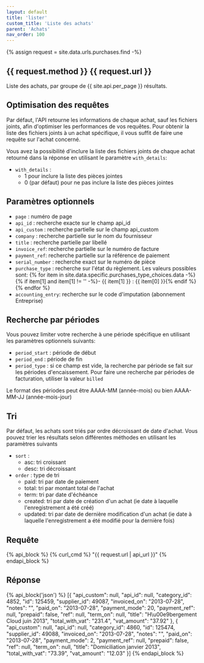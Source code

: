 ```yaml
---
layout: default
title: 'lister'
custom_title: 'Liste des achats'
parent: 'Achats'
nav_order: 100
---
```

{% assign request = site.data.urls.purchases.find -%}
## {{ request.method }} {{ request.url }}

Liste des achats, par groupe de {{ site.api.per_page }} résultats.

## Optimisation des requêtes

Par défaut, l'API retourne les informations de chaque achat, sauf les fichiers joints, afin d'optimiser les performances de vos requêtes. Pour obtenir la liste des fichiers joints à un achat spécifique, il vous suffit de faire une requête sur l'achat concerné.

Vous avez la possibilité d'inclure la liste des fichiers joints de chaque achat retourné dans la réponse en utilisant le paramètre `with_details`:
* `with_details` :
  - 1 pour inclure la liste des pièces jointes
  - 0 (par défaut) pour ne pas inclure la liste des pièces jointes

## Paramètres optionnels

* `page` : numéro de page
* `api_id` : recherche exacte sur le champ api_id
* `api_custom` : recherche partielle sur le champ api_custom
* `company` : recherche partielle sur le nom du fournisseur
* `title` : recherche partielle par libellé
* `invoice_ref`: recherche partielle sur le numéro de facture
* `payment_ref`: recherche partielle sur la référence de paiement
* `serial_number` : recherche exact sur le numéro de pièce
* `purchase_type` : recherche sur l'état du règlement. Les valeurs possibles sont:
  {% for item in site.data.specific.purchases_type_choices.data -%}
  {% if item[1] and item[1] != '' -%}- {{ item[1] }} : {{ item[0] }}{% endif %}
  {% endfor %}
* `accounting_entry`: recherche sur le code d'imputation (abonnement Entreprise)

## Recherche par périodes

Vous pouvez limiter votre recherche à une période spécifique en utilisant les paramètres optionnels suivants:
* `period_start` : période de début
* `period_end` : période de fin
* `period_type` : si ce champ est vide, la recherche par période se fait sur les périodes d'encaissement. Pour faire une recherche par périodes de facturation, utiliser la valeur `billed`

Le format des périodes peut être AAAA-MM (année-mois) ou bien AAAA-MM-JJ (année-mois-jour)

## Tri

Par défaut, les achats sont triés par ordre décroissant de date d'achat.
Vous pouvez trier les résultats selon différentes méthodes en utilisant les paramètres suivants
* `sort` :
  - asc: tri croissant
  - desc: tri décroissant
* `order` : type de tri
  - paid: tri par date de paiement
  - total: tri par montant total de l'achat
  - term: tri par date d'échéance
  - created: tri par date de création d'un achat (ie date à laquelle l'enregistrement a été créé)
  - updated: tri par date de dernière modification d'un achat (ie date à laquelle l'enregistrement a été modifié pour la dernière fois)


## Requête

{% api_block %}
  {% curl_cmd %} "{{ request.url | api_url }}"
{% endapi_block %}

## Réponse

{% api_block('json') %}
  [{
  "api_custom": null,
  "api_id": null,
  "category_id": 4852,
  "id": 125459,
  "supplier_id": 49087,
  "invoiced_on": "2013-07-28",
  "notes": "",
  "paid_on": "2013-07-28",
  "payment_mode": 20,
  "payment_ref": null,
  "prepaid": false,
  "ref": null,
  "term_on": null,
  "title": "H\u00e9bergement Cloud juin 2013",
  "total_with_vat": "231.4",
  "vat_amount": "37.92"
  }, {
  "api_custom": null,
  "api_id": null,
  "category_id": 4860,
  "id": 125474,
  "supplier_id": 49088,
  "invoiced_on": "2013-07-28",
  "notes": "",
  "paid_on": "2013-07-28",
  "payment_mode": 2,
  "payment_ref": null,
  "prepaid": false,
  "ref": null,
  "term_on": null,
  "title": "Domiciliation janvier 2013",
  "total_with_vat": "73.39",
  "vat_amount": "12.03"
  }]
{% endapi_block %}
